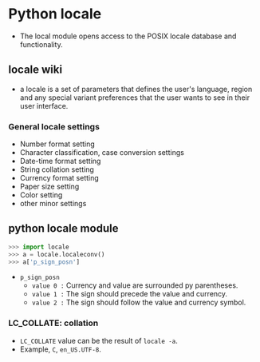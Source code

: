 <link rel="stylesheet" type="text/css" media="all" href="https://shlomo90.github.io/homepage.css" />

# Python locale

* The local module opens access to the POSIX locale database and functionality.

## locale wiki

* a locale is a set of parameters that defines the user's language, region and any special variant preferences that the user wants to see in their user interface.

### General locale settings

* Number format setting
* Character classification, case conversion settings
* Date-time format setting
* String collation setting
* Currency format setting
* Paper size setting
* Color setting
* other minor settings

## python locale module

```python
>>> import locale
>>> a = locale.localeconv()
>>> a['p_sign_posn']
```

* `p_sign_posn`
    * `value 0 :` Currency and value are surrounded py parentheses.
    * `value 1 :` The sign should precede the value and currency.
    * `value 2 :` The sign should follow the value and currency symbol.

### LC_COLLATE: collation

* `LC_COLLATE` value can be the result of `locale -a`.
* Example, `C`, `en_US.UTF-8`.
